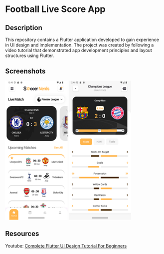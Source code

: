 # Football Live Score App

## Description

This repository contains a Flutter application developed to gain experience in UI design and implementation. The project was created by following a video tutorial that demonstrated app development principles and layout structures using Flutter.


## Screenshots

<p float="left">
<img src="screenshots/Screenshot_1745412203.png" width="200"/>
<img src="screenshots/Screenshot_1745549201.png" width="200"/>
</p>

## Resources
Youtube: [Complete Flutter UI Design Tutorial For Beginners](https://youtu.be/DronqUbOHCo?list=PLcmJOjMPMVkfM29MgeOt9NyjZF1vGeIMH)